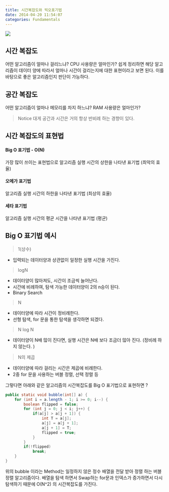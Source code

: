 ```yaml
---
title: 시간복잡도와 빅오표기법
date: 2014-04-20 11:54:07
categories: Fundamentals
---
```


<img src='https://i1.wp.com/texblog.org/Wordpress/wp-content/uploads/2014/06/big-o-example-latex.png' />

## 시간 복잡도 

어떤 알고리즘이 얼마나 걸리느냐? CPU 사용량은 얼마인가?
쉽게 정리하면 해당 알고리즘이 데이터 양에 따라서 얼마나 시간이 걸리는지에 대한 표현이라고 보면 된다. 이를 바탕으로 좋은 알고리즘인지 판단이 가능하다.


## 공간 복잡도

어떤 알고리즘이 얼마나 메모리를 차지 하느냐? RAM 사용량은 얼마인가?

> Notice
대게 공간과 시간은 거의 항상 반비례 하는 경향이 있다.


## 시간 복잡도의 표현법

#### Big O 표기법 - O(N)

가장 많이 쓰이는 표현법으로 알고리즘 실행 시간의 상한을 나타낸 표기법 (최악의 효율)

#### 오메가 표기법 

알고리즘 실행 시간의 하한을 나타낸 표기법 (최상의 효율)

#### 세타 표기법

알고리즘 실행 시간의 평균 시간을 나타낸 표기법 (평균)

## Big O 표기법 예시


> 1(상수) 
- 입력되는 데이터양과 상관없이 일정한 실행 시간을 가진다.


> logN 
- 데이터양이 많아져도, 시간이 조금씩 늘어난다.
- 시간에 비례하여, 탐색 가능한 데이터양이 2의 n승이 된다.
- Binary Search


> N
- 데이터양에 따라 시간이 정비례한다.
- 선형 탐색, for 문을 통한 탐색을 생각하면 되겠다.

> N log N
- 데이터양이 N배 많이 진다면, 실행 시간은 N배 보다 조금더 많아 진다. (정비례 하지 않는다. )


> N의 제곱
- 데이터양에 따라 걸리는 시간은 제곱에 비례한다.
- 2중 for 문을 사용하는 버블 정렬, 선택 정렬 등

그렇다면 아래와 같은 알고리즘의 시간복잡도를 Big O 표기법으로 표현하면 ?

```java
public static void bubble(int[] a) {
	for (int i = a.length - 1; i >= 0; i--) {
		boolean flipped = false;
		for (int j = 0; j < i; j++) {
			if(a[j] > a[j + 1]) {
				int T = a[j];
				a[j] = a[j + 1];
				a[j + 1] = T;
				flipped = true;
			}
		}
		if(!flipped)
			break;
	}
}
```

위의 bubble 이라는 Method는 일정하지 않은 정수 배열을 전달 받아 정렬 하는 버블정렬 알고리즘이다. 배열을 탐색 하면서 Swap하는 for문과 인덱스가 증가하면서 다시 탐색하기 때문에 O(N^2) 의 시간복잡도를 가진다.
